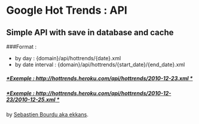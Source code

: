 # Google Hot Trends : API

## Simple API with save in database and cache

###Format : 
- by day : {domain}/api/hottrends/{date}.xml
- by date interval : {domain}/api/hottrends/{start_date}/{end_date}.xml

##### [*Exemple : http://hottrends.heroku.com/api/hottrends/2010-12-23.xml *](http://hottrends.heroku.com/api/hottrends/2010-12-23.xml/)
##### [*Exemple : http://hottrends.heroku.com/api/hottrends/2010-12-23/2010-12-25.xml *](http://hottrends.heroku.com/api/hottrends/2010-12-23/2010-12-25.xml/)

by [Sebastien Bourdu aka ekkans](http://sebastienbourdu.com/).